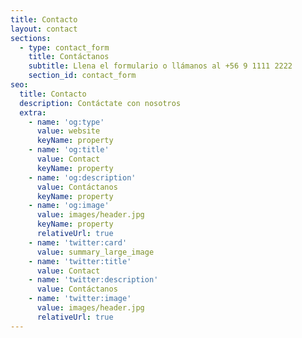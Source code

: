 ```yaml
---
title: Contacto
layout: contact
sections:
  - type: contact_form
    title: Contáctanos
    subtitle: Llena el formulario o llámanos al +56 9 1111 2222
    section_id: contact_form
seo:
  title: Contacto
  description: Contáctate con nosotros
  extra:
    - name: 'og:type'
      value: website
      keyName: property
    - name: 'og:title'
      value: Contact
      keyName: property
    - name: 'og:description'
      value: Contáctanos
      keyName: property
    - name: 'og:image'
      value: images/header.jpg
      keyName: property
      relativeUrl: true
    - name: 'twitter:card'
      value: summary_large_image
    - name: 'twitter:title'
      value: Contact
    - name: 'twitter:description'
      value: Contáctanos
    - name: 'twitter:image'
      value: images/header.jpg
      relativeUrl: true
---
```


